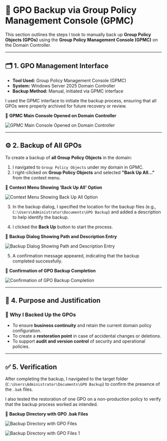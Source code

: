 # 💾 GPO Backup via Group Policy Management Console (GPMC)

This section outlines the steps I took to manually back up **Group Policy Objects (GPOs)** using the **Group Policy Management Console (GPMC)** on the Domain Controller.

---

## 🗂️ 1. GPO Management Interface

- **Tool Used:** Group Policy Management Console (GPMC)  
- **System:** Windows Server 2025 Domain Controller  
- **Backup Method:** Manual, initiated via GPMC interface

I used the GPMC interface to initiate the backup process, ensuring that all GPOs were properly archived for future recovery or review.

📸 **GPMC Main Console Opened on Domain Controller**

![GPMC Main Console Opened on Domain Controller](https://github.com/user-attachments/assets/cf6de37d-3d92-401d-bc75-b1a302660232)

---

## ⚙️ 2. Backup of All GPOs

To create a backup of **all Group Policy Objects** in the domain:

1. I navigated to `Group Policy Objects` under my domain in GPMC.
2. I right-clicked on **Group Policy Objects** and selected **"Back Up All..."** from the context menu.

📸 **Context Menu Showing 'Back Up All' Option**

![Context Menu Showing Back Up All Option](https://github.com/user-attachments/assets/e94c12ab-0257-427e-8432-666a93b90e2f)

3. In the backup dialog, I specified the location for the backup files (e.g., `C:\Users\Administrator\Documents\GPO Backup`) and added a description to help identify the backup.

4. I clicked the **Back Up** button to start the process.

📸 **Backup Dialog Showing Path and Description Entry**

![Backup Dialog Showing Path and Description Entry](https://github.com/user-attachments/assets/4e61dce8-b3f9-437c-b2cf-559aa1368e00)

5. A confirmation message appeared, indicating that the backup completed successfully.

📸 **Confirmation of GPO Backup Completion**

![Confirmation of GPO Backup Completion](https://github.com/user-attachments/assets/660dc0b0-cd3d-4aef-97d2-494ad3d8bece)

---

## 📌 4. Purpose and Justification

### 🔐 Why I Backed Up the GPOs

- To ensure **business continuity** and retain the current domain policy configuration.
- To create a **restoration point** in case of accidental changes or deletions.
- To support **audit and version control** of security and operational policies.

---

## ✅ 5. Verification

After completing the backup, I navigated to the target folder (`C:\Users\Administrator\Documents\GPO Backup`) to confirm the presence of the `.bak` files.

I also tested the restoration of one GPO on a non-production policy to verify that the backup process worked as intended.

📸 **Backup Directory with GPO .bak Files**

![Backup Directory with GPO Files](https://github.com/user-attachments/assets/727b96bd-7fb8-4f66-b283-2b8c731f8c2b)

![Backup Directory with GPO Files 1](https://github.com/user-attachments/assets/f131aa45-ef73-4850-8cd5-7ebf8e699d4a)
